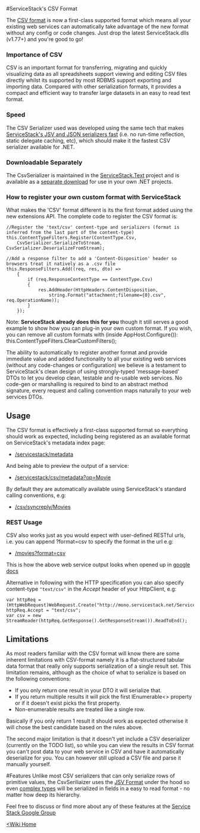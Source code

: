 #ServiceStack's CSV Format

The [CSV format](http://en.wikipedia.org/wiki/Comma-separated_values) is now a first-class supported format which means all your existing web services can automatically take advantage of the new format without any config or code changes. Just drop the latest ServiceStack.dlls (v1.77+) and you're good to go! 

### Importance of CSV
CSV is an important format for transferring, migrating and quickly visualizing data as all spreadsheets support viewing and editing CSV files directly whilst its supported by most RDBMS support exporting and importing data. Compared with other serialization formats, it provides a compact and efficient way to transfer large datasets in an easy to read text format.

### Speed
The CSV Serializer used was developed using the same tech that makes [ServiceStack's JSV and JSON serializers fast](https://servicestack.net/benchmarks/NorthwindDatabaseRowsSerialization.100000-times.2010-08-17.html) (i.e. no run-time reflection, static delegate caching, etc), which should make it the fastest CSV serializer available for .NET.

### Downloadable Separately
The CsvSerializer is maintained in the [ServiceStack.Text](~/text-serializers/json-csv-jsv-serializers) project and is available as a [separate download](https://github.com/ServiceStack/ServiceStack.Text/downloads) for use in your own .NET projects.

### How to register your own custom format with ServiceStack
What makes the 'CSV' format different is its the first format added using the new extensions API. The complete code to register the CSV format is:

    //Register the 'text/csv' content-type and serializers (format is inferred from the last part of the content-type)
    this.ContentTypeFilters.Register(ContentType.Csv,
        CsvSerializer.SerializeToStream, CsvSerializer.DeserializeFromStream);

    //Add a response filter to add a 'Content-Disposition' header so browsers treat it natively as a .csv file
    this.ResponseFilters.Add((req, res, dto) =>
        {
            if (req.ResponseContentType == ContentType.Csv)
            {
                res.AddHeader(HttpHeaders.ContentDisposition,
                    string.Format("attachment;filename={0}.csv", req.OperationName));
            }
        });


Note: **ServiceStack already does this for you** though it still serves a good example to show how you can plug-in your own custom format. If you wish, you can remove all custom formats with (inside AppHost.Configure()):
    this.ContentTypeFilters.ClearCustomFilters();
    
The ability to automatically to register another format and provide immediate value and added functionality to all your existing web services (without any code-changes or configuration) we believe is a testament to ServiceStack's clean design of using strongly-typed 'message-based' DTOs to let you develop clean, testable and re-usable web services. No code-gen or marshalling is required to bind to an abstract method signature, every request and calling convention maps naturally to your web services DTOs.


## Usage
The CSV format is effectively a first-class supported format so everything should work as expected, including being registered as an available format on ServiceStack's metadata index page:

* [/servicestack/metadata](https://servicestack.net/ServiceStack.MovieRest/servicestack/metadata)

And being able to preview the output of a service:

* [/servicestack/csv/metadata?op=Movie](https://servicestack.net/ServiceStack.MovieRest/servicestack/csv/metadata?op=Movie)

By default they are automatically available using ServiceStack's standard calling conventions, e.g:

* [/csv/syncreply/Movies](https://servicestack.net/ServiceStack.MovieRest/csv/syncreply/Movies)
    
### REST Usage
CSV also works just as you would expect with user-defined RESTful urls, i.e. you can append ?format=csv to specify the format in the url e.g:

* [/movies?format=csv](https://servicestack.net/ServiceStack.MovieRest/movies?format=csv)

This is how the above web service output looks when opened up in [google docs](https://spreadsheets.google.com/pub?key=0AjnFdBrbn8_fdDBwX0Rha04wSTNWZDZlQXctcmp2bVE&hl=en_GB&output=html)


Alternative in following with the HTTP specification you can also specify content-type `"text/csv"` in the *Accept* header of your HttpClient, e.g:

    var httpReq = (HttpWebRequest)WebRequest.Create("http://mono.servicestack.net/ServiceStack.MovieRest/movies");
    httpReq.Accept = "text/csv";
    var csv = new StreamReader(httpReq.GetResponse().GetResponseStream()).ReadToEnd();


## Limitations
As most readers familiar with the CSV format will know there are some inherent limitations with CSV-format namely it is a flat-structured tabular data format that really only supports serialization of a single result set. 
This limitation remains, although as the choice of what to serialize is based on the following conventions: 

* If you only return one result in your DTO it will serialize that.
* If you return multiple results it will pick the first IEnumerable<> property or if it doesn't exist picks the first property.
* Non-enumerable results are treated like a single row.

Basically if you only return 1 result it should work as expected otherwise it will chose the best candidate based on the rules above.

The second major limitation is that it doesn't yet include a CSV deserializer (currently on the TODO list), so while you can view the results in CSV format you can't post data to your web service in CSV and have it automatically deserialize for you. You can however still upload a CSV file and parse it manually yourself.

#Features
Unlike most CSV serializers that can only serialize rows of primitive values, the CsvSeriliaizer uses the [JSV Format](~/text-serializers/jsv-format) under the hood so even [complex types](https://spreadsheets.google.com/pub?key=0AjnFdBrbn8_fdG83eWdGM1lnVW9PMlplcmVDYWtXeVE&hl=en_GB&output=html) will be serialized in fields in a easy to read format - no matter how deep its hierarchy.


Feel free to discuss or find more about any of these features at the [Service Stack Google Group](https://groups.google.com/forum/#!forum/servicestack)

[<Wiki Home](/servicestack/home)
